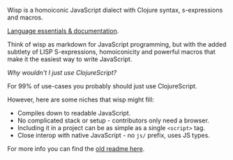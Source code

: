 Wisp is a homoiconic JavaScript dialect with Clojure syntax, s-expressions and macros.

[Language essentials & documentation](./language-essentials.md).

Think of wisp as markdown for JavaScript programming, but with the added subtlety of LISP S-expressions, homoiconicity and powerful macros that make it the easiest way to write JavaScript.

*Why wouldn't I just use ClojureScript?*

For 99% of use-cases you probably should just use ClojureScript.

However, here are some niches that wisp might fill:

 * Compiles down to readable JavaScript.
 * No complicated stack or setup - contributors only need a browser.
 * Including it in a project can be as simple as a single `<script>` tag.
 * Close interop with native JavaScript - no `js/` prefix, uses JS types.

For more info you can find the [old readme here](./readme-original.md).
